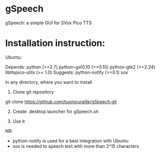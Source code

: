 gSpeech
=======

gSpeech: a simple GUI for SVox Pico TTS


Installation instruction:
=========================

Ubuntu:

Depends: python (>=2.7) python-gst0.10 (>=0.10) python-gtk2 (>=2.24) libttspico-utils (>= 1.0)
Suggests: python-notify (>=0.1) sox


In any directory, where you want to install

1) Clone git repository

git clone https://github.com/tuxmouraille/gSpeech.git

2) Create .desktop launcher for gSpeech.sh

3) Use it


NB:
- python-notify is used for a best integration with Ubuntu
- sox is needed to speech text with more than 2^15 characters
